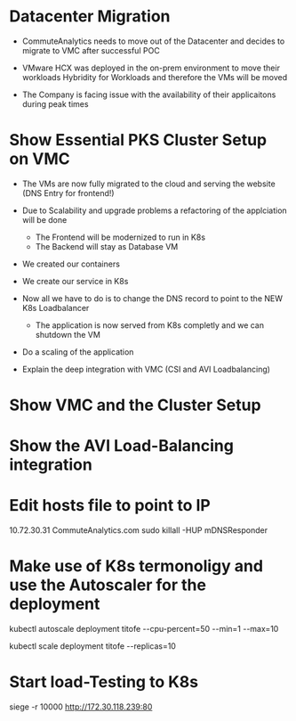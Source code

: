 # Datacenter Migration
- CommuteAnalytics needs to move out of the Datacenter and decides to migrate to VMC after successful POC
- VMware HCX was deployed in the on-prem environment to move their workloads Hybridity for Workloads and therefore the VMs will be moved


- The Company is facing issue with the availability of their applicaitons during peak times

# Show Essential PKS Cluster Setup on VMC
- The VMs are now fully migrated to the cloud and serving the website (DNS Entry for frontend!)
- Due to Scalability and upgrade problems a refactoring of the applciation will be done
    - The Frontend will be modernized to run in K8s
    - The Backend will stay as Database VM
- We created our containers
- We create our service in K8s 
- Now all we have to do is to change the DNS record to point to the NEW K8s Loadbalancer
    - The application is now served from K8s completly and we can shutdown the VM

- Do a scaling of the application


- Explain the deep integration with VMC (CSI and AVI Loadbalancing)

# Show VMC and the Cluster Setup


# Show the AVI Load-Balancing integration

# Edit hosts file to point to IP
10.72.30.31     CommuteAnalytics.com
sudo killall -HUP mDNSResponder




# Make use of K8s termonoligy and use the Autoscaler for the deployment

kubectl autoscale deployment titofe --cpu-percent=50 --min=1 --max=10

kubectl scale deployment titofe --replicas=10


# Start load-Testing to K8s
 siege -r 10000 http://172.30.118.239:80


